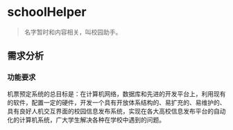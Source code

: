 # schoolHelper

> 名字暂时和内容相关，叫校园助手。

## 需求分析

### 功能要求

机票预定系统的总目标是：在计算机网络，数据库和先进的开发平台上，利用现有的软件，配置一定的硬件，开发一个具有开放体系结构的、易扩充的、易维护的、具有良好人机交互界面的校园信息发布系统，实现在各大高校信息发布平台的自动化的计算机系统，广大学生解决各种在学校中遇到的问题。